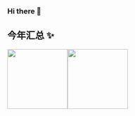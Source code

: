 ### Hi there 👋

<!--
**xyz9836/xyz9836** is a ✨ _special_ ✨ repository because its `README.md` (this file) appears on your GitHub profile.

Here are some ideas to get you started:

- 🔭 I’m currently working on ...
- 🌱 I’m currently learning ...
- 👯 I’m looking to collaborate on ...
- 🤔 I’m looking for help with ...
- 💬 Ask me about ...
- 📫 How to reach me: ...
- 😄 Pronouns: ...
- ⚡ Fun fact: ...
-->


## 今年汇总 ✨

<img align="" height="137px" src="https://github-readme-stats.vercel.app/api?username=xyz9836&hide_title=true&hide_border=true&show_icons=true&include_all_commits=true&count_private=true&theme=vision-friendly-dark&locale=cn" /><img align="" height="137px" src="https://github-readme-stats.vercel.app/api/top-langs/?username=xyz9836&hide_border=true&layout=compact&theme=vision-friendly-dark&locale=cn" />
